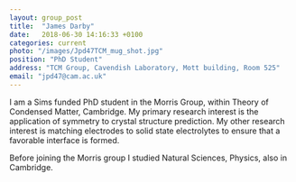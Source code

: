 ```yaml
---
layout: group_post
title:  "James Darby"
date:   2018-06-30 14:16:33 +0100
categories: current
photo: "/images/Jpd47TCM_mug_shot.jpg"
position: "PhD Student"
address: "TCM Group, Cavendish Laboratory, Mott building, Room 525"
email: "jpd47@cam.ac.uk"
---
```

I am a Sims funded PhD student in the Morris Group, within Theory of Condensed Matter, Cambridge. My primary research interest is the application of symmetry to crystal structure prediction. My other research interest is matching electrodes to solid state electrolytes to ensure that a favorable interface is formed.

Before joining the Morris group I studied Natural Sciences, Physics, also in Cambridge.



